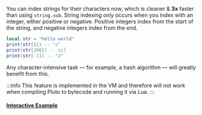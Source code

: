 You can index strings for their characters now, which is cleaner & **3x** faster than using `string.sub`. String indexing only occurs when you index with an integer, either positive or negative. Positive integers index from the start of the string, and negative integers index from the end.
```lua showLineNumbers title="Example Code"
local str = "hello world"
print(str[5]) -- "o"
print(str[200]) -- nil
print(str[-1]) -- "d"
```
Any character-intensive task — for example, a hash algorithm — will greatly benefit from this.

:::info
This feature is implemented in the VM and therefore will not work when compiling Pluto to bytecode and running it via Lua.
:::

#### [Interactive Example](https://plutolang.github.io/web/#code=local%20str%20%3D%20%22hello%20world%22%0D%0Aprint(str%5B5%5D)%20--%20%22o%22%0D%0Aprint(str%5B200%5D)%20--%20nil%0D%0Aprint(str%5B-1%5D)%20--%20%22d%22)
